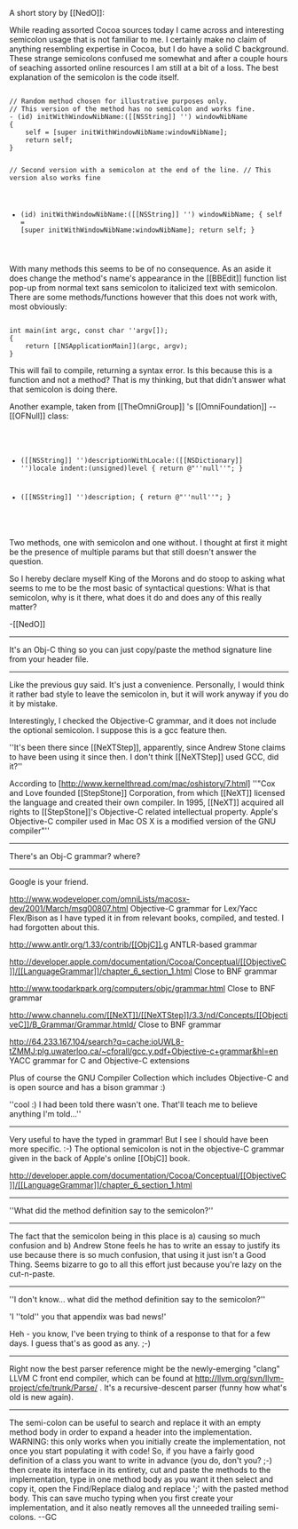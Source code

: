 A short story by [[NedO]]:

While reading assorted Cocoa sources today I came across and interesting semicolon usage that is not familiar to me. I certainly make no claim of anything resembling expertise in Cocoa, but I do have a solid C background. These strange semicolons confused me somewhat and after a couple hours of seaching assorted online resources I am still at a bit of a loss. The best explanation of the semicolon is the code itself.

<code>
// Random method chosen for illustrative purposes only.
// This version of the method has no semicolon and works fine.
- (id) initWithWindowNibName:([[NSString]] '') windowNibName
{
    self = [super initWithWindowNibName:windowNibName];
    return self;
}

// Second version with a semicolon at the end of the line.
// This version also works fine
- (id) initWithWindowNibName:([[NSString]] '') windowNibName;
{
    self = [super initWithWindowNibName:windowNibName];
    return self;
}
</code>

With many methods this seems to be of no consequence. As an aside it does change the method's name's appearance in the [[BBEdit]] function list pop-up from normal text sans semicolon to italicized text with semicolon. There are some methods/functions however that this does not work with, most obviously:

<code>
int main(int argc, const char ''argv[]);
{
    return [[NSApplicationMain]](argc, argv);
}
</code>

This will fail to compile, returning a syntax error. Is this because this is a function and not a method? That is my thinking, but that didn't answer what that semicolon is doing there.

Another example, taken from [[TheOmniGroup]] 's [[OmniFoundation]] -- [[OFNull]] class:
<code>
- ([[NSString]] '')descriptionWithLocale:([[NSDictionary]] '')locale
                             indent:(unsigned)level
{
    return @"''null''";
}

- ([[NSString]] '')description;
{
    return @"''null''";
}
</code>

Two methods, one with semicolon and one without. I thought at first it might be the presence of multiple params but that still doesn't answer the question.

So I hereby declare myself King of the Morons and do stoop to asking what seems to me to be the most basic of syntactical questions: What is that semicolon, why is it there, what does it do and does any of this really matter?

-[[NedO]]

----

It's an Obj-C thing so you can just copy/paste the method signature line from your header file.

----

Like the previous guy said.  It's just a convenience.  Personally, I would think it rather bad style to leave the semicolon in, but it will work anyway if you do it by mistake. 

Interestingly, I checked the Objective-C grammar, and it does not include the optional semicolon.  I suppose this is a gcc feature then.

''It's been there since [[NeXTStep]], apparently, since Andrew Stone claims to have been using it since then. I don't think [[NeXTStep]] used GCC, did it?''

According to [http://www.kernelthread.com/mac/oshistory/7.html]  ''"Cox and Love founded [[StepStone]] Corporation, from which [[NeXT]] licensed the language and created their own  compiler. In 1995, [[NeXT]] acquired all rights to [[StepStone]]'s Objective-C related intellectual property. Apple's Objective-C compiler used in Mac OS X is a modified version of the GNU compiler"''

----

There's an Obj-C grammar? where?

----

Google is your friend.

http://www.wodeveloper.com/omniLists/macosx-dev/2001/March/msg00807.html
Objective-C grammar for Lex/Yacc Flex/Bison as I have typed it in from
relevant books, compiled, and tested.  I had forgotten about this.

http://www.antlr.org/1.33/contrib/[[ObjC]].g ANTLR-based grammar

http://developer.apple.com/documentation/Cocoa/Conceptual/[[ObjectiveC]]/[[LanguageGrammar]]/chapter_6_section_1.html
Close to BNF grammar

http://www.toodarkpark.org/computers/objc/grammar.html Close to BNF grammar

http://www.channelu.com/[[NeXT]]/[[NeXTStep]]/3.3/nd/Concepts/[[ObjectiveC]]/B_Grammar/Grammar.htmld/
Close to BNF grammar

http://64.233.167.104/search?q=cache:ioUWL8-tZMMJ:plg.uwaterloo.ca/~cforall/gcc.y.pdf+Objective-c+grammar&hl=en
YACC grammar for C and Objective-C extensions

Plus of course the GNU Compiler Collection which includes Objective-C and is open source and has a bison grammar :)

''cool :) I had been told there wasn't one. That'll teach me to believe anything I'm told...''

----

Very useful to have the typed in grammar!  But I see I should have been more specific.  :-)  The optional semicolon is not in the objective-C grammar given in the back of Apple's online [[ObjC]] book.

http://developer.apple.com/documentation/Cocoa/Conceptual/[[ObjectiveC]]/[[LanguageGrammar]]/chapter_6_section_1.html

----

''What did the method definition say to the semicolon?''

----

The fact that the semicolon being in this place is a) causing so much confusion and b) Andrew Stone feels he has to write an essay to justify its use because there is so much confusion, that using it just isn't a Good Thing.  Seems bizarre to go to all this effort just because you're lazy on the cut-n-paste.

----

''I don't know... what did the method definition say to the semicolon?''

'I ''told'' you that appendix was bad news!'

Heh - you know, I've been trying to think of a response to that for a few days. I guess that's as good as any. ;-)

----

Right now the best parser reference might be the newly-emerging "clang" LLVM C front end compiler, which 
can be found at http://llvm.org/svn/llvm-project/cfe/trunk/Parse/ . It's a recursive-descent parser (funny
how what's old is new again).

----

The semi-colon can be useful to search and replace it with an empty method body in order to expand a header into the implementation. WARNING: this only works when you initially create the implementation, not once you start populating it with code! So, if you have a fairly good definition of a class you want to write in advance (you do, don't you? ;-) then create its interface in its entirety, cut and paste the methods to the implementation, type in one method body as you want it then select and copy it, open the Find/Replace dialog and replace ';' with the pasted method body. This can save mucho typing when you first create your implementation, and it also neatly removes all the unneeded trailing semi-colons. --GC